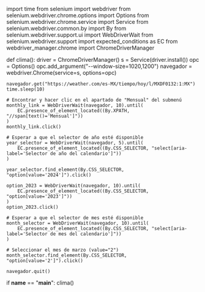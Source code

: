 import time
from selenium import webdriver
from selenium.webdriver.chrome.options import Options
from selenium.webdriver.chrome.service import Service
from selenium.webdriver.common.by import By
from selenium.webdriver.support.ui import WebDriverWait
from selenium.webdriver.support import expected_conditions as EC
from webdriver_manager.chrome import ChromeDriverManager


def clima():
    driver = ChromeDriverManager()
    s = Service(driver.install())
    opc = Options()
    opc.add_argument("--window-size=1020,1200")
    navegador = webdriver.Chrome(service=s, options=opc)

    navegador.get("https://weather.com/es-MX/tiempo/hoy/l/MXDF0132:1:MX")
    time.sleep(10)

    # Encontrar y hacer clic en el apartado de "Mensual" del submenú
    monthly_link = WebDriverWait(navegador, 10).until(
        EC.presence_of_element_located((By.XPATH, "//span[text()='Mensual']"))
    )
    monthly_link.click()

    # Esperar a que el selector de año esté disponible
    year_selector = WebDriverWait(navegador, 5).until(
        EC.presence_of_element_located((By.CSS_SELECTOR, "select[aria-label='Selector de año del calendario']"))
    )

    year_selector.find_element(By.CSS_SELECTOR, "option[value='2024']").click()

    option_2023 = WebDriverWait(navegador, 10).until(
        EC.presence_of_element_located((By.CSS_SELECTOR, "option[value='2023']"))
    )
    option_2023.click()

    # Esperar a que el selector de mes esté disponible
    month_selector = WebDriverWait(navegador, 10).until(
        EC.presence_of_element_located((By.CSS_SELECTOR, "select[aria-label='Selector de mes del calendario']"))
    )

    # Seleccionar el mes de marzo (value="2")
    month_selector.find_element(By.CSS_SELECTOR, "option[value='2']").click()

    navegador.quit()


if __name__ == "__main__":
    clima()
